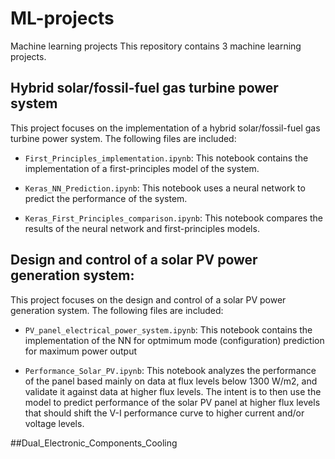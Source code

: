 # ML-projects
Machine learning projects
This repository contains 3 machine learning projects.

## Hybrid solar/fossil-fuel gas turbine power system
This project focuses on the implementation of a hybrid solar/fossil-fuel gas turbine power system. The following files are included:

- `First_Principles_implementation.ipynb`: This notebook contains the implementation of a first-principles model of the system.

- `Keras_NN_Prediction.ipynb`: This notebook uses a neural network to predict the performance of the system.

- `Keras_First_Principles_comparison.ipynb`: This notebook compares the results of the neural network and first-principles models.

## Design and control of a solar PV power generation system:

This project focuses on the design and control of a solar PV power generation system. The following files are included:

- `PV_panel_electrical_power_system.ipynb`: This notebook contains the implementation of the NN for optmimum mode (configuration) prediction for maximum power output

- `Performance_Solar_PV.ipynb`: This notebook analyzes the performance  of the panel based mainly on data at flux levels below 1300 W/m2, and validate it against data at higher flux
levels. The intent is to then use the model to predict performance of the solar PV panel at higher flux levels that should shift the V-I performance curve to higher current and/or voltage levels.

##Dual_Electronic_Components_Cooling
